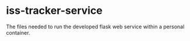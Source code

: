 # iss-tracker-service
The files needed to run the developed flask web service within a personal container. 
